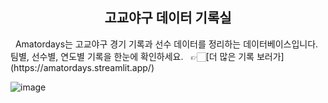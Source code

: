 <h2 style="text-align:center;">고교야구 데이터 기록실</h2>  
&nbsp;
Amatordays는 고교야구 경기 기록과 선수 데이터를 정리하는 데이터베이스입니다. 팀별, 선수별, 연도별 기록을 한눈에 확인하세요.
&nbsp;
👉🏻[더 많은 기록 보러가](https://amatordays.streamlit.app/)
&nbsp;
&nbsp;


![image](https://github.com/user-attachments/assets/09d60d67-2889-4f2a-99e9-5648d772ce18)

